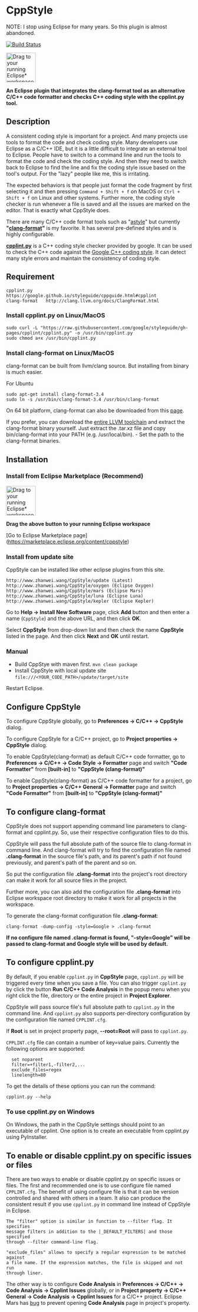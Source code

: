 CppStyle
========================

NOTE: I stop using Eclipse for many years. So this plugin is almost abandoned.

[![Build Status](https://travis-ci.org/wangzw/CppStyle.svg?branch=master)](https://travis-ci.org/wangzw/CppStyle)

<a href="/marketplace-client-intro?mpc_install=5779759" class="drag" title="Drag to your running Eclipse* workspace. *Requires Eclipse Marketplace Client">
<img style="width:80px;" typeof="foaf:Image" class="img-responsive" src="https://marketplace.eclipse.org/modules/custom/eclipsefdn/eclipsefdn_marketplace/images/btn-install.svg" alt="Drag to your running Eclipse* workspace. *Requires Eclipse Marketplace Client" />
</a>

**An Eclipse plugin that integrates the clang-format tool as an alternative C/C++ code formatter and checks C++ coding style with the cpplint.py tool.**

## Description
A consistent coding style is important for a project. And many projects use tools to format the code and check coding style. Many developers use Eclipse as a C/C++ IDE, but it is a little difficult to integrate an external tool to Eclipse. People have to switch to a command line and run the tools to format the code and check the coding style. And then they need to switch back to Eclipse to find the line and fix the coding style issue based on the tool's output. For the "lazy" people like me, this is irritating.

The expected behaviors is that people just format the code fragment by first selecting it and then pressing `Command + Shift + f` on MacOS or `Ctrl + Shift + f` on Linux and other systems. Further more, the coding style checker is run whenever a file is saved and all the issues are marked on the editor. That is exactly what CppStyle does.

There are many C/C++ code format tools such as "[astyle](http://astyle.sourceforge.net/)" but currently **"[clang-format](http://clang.llvm.org/docs/ClangFormat.html)"** is my favorite. It has several pre-defined styles and is highly configurable.

**[cpplint.py](https://google.github.io/styleguide/cppguide.html#cpplint)** is a C++ coding style checker provided by google. It can be used to check the C++ code against the [Google C++ coding style](http://google-styleguide.googlecode.com/svn/trunk/cppguide.html). It can detect many style errors and maintain the consistency of coding style.

## Requirement
    cpplint.py     https://google.github.io/styleguide/cppguide.html#cpplint
    clang-format   http://clang.llvm.org/docs/ClangFormat.html

### Install cpplint.py on Linux/MacOS

    sudo curl -L "https://raw.githubusercontent.com/google/styleguide/gh-pages/cpplint/cpplint.py" -o /usr/bin/cpplint.py
    sudo chmod a+x /usr/bin/cpplint.py

### Install clang-format on Linux/MacOS
clang-format can be built from llvm/clang source. But installing from binary is much easier.

For Ubuntu

    sudo apt-get install clang-format-3.4
    sudo ln -s /usr/bin/clang-format-3.4 /usr/bin/clang-format

On 64 bit platform, clang-format can also be downloaded from this [page](https://sublime.wbond.net/packages/Clang%20Format).

If you prefer, you can download the [entire LLVM toolchain](http://llvm.org/releases/download.html) and extract the clang-format binary yourself. Just extract the .tar.xz file and copy bin/clang-format into your PATH (e.g. /usr/local/bin). - Set the path to the clang-format binaries.

## Installation

### Install from Eclipse Marketplace (Recommend)

<a href="/marketplace-client-intro?mpc_install=5779759" class="drag" title="Drag to your running Eclipse* workspace. *Requires Eclipse Marketplace Client">
<img style="width:80px;" typeof="foaf:Image" class="img-responsive" src="https://marketplace.eclipse.org/modules/custom/eclipsefdn/eclipsefdn_marketplace/images/btn-install.svg" alt="Drag to your running Eclipse* workspace. *Requires Eclipse Marketplace Client" />
</a>

**Drag the above button to your running Eclipse workspace**

[Go to Eclipse Marketplace page] (https://marketplace.eclipse.org/content/cppstyle)

### Install from update site

CppStyle can be installed like other eclipse plugins from this site.

    http://www.zhanwei.wang/CppStyle/update (Latest)
    http://www.zhanwei.wang/CppStyle/oxygen (Eclipse Oxygen)
    http://www.zhanwei.wang/CppStyle/mars (Eclipse Mars)
    http://www.zhanwei.wang/CppStyle/luna (Eclipse Luna)
    http://www.zhanwei.wang/CppStyle/kepler (Eclipse Kepler)

Go to **Help -> Install New Software** page, click **Add** button and then enter a name (`CppStyle`) and the above URL, and then click **OK**.

Select **CppStyle** from drop-down list and then check the name **CppStyle** listed in the page. And then click **Next** and **OK** until restart.

### Manual

* Build CppStye with maven first. ```mvn clean package```
* Install CppStyle with local update site ```file:///<YOUR_CODE_PATH>/update/target/site```

Restart Eclipse.

## Configure CppStyle

To configure CppStyle globally, go to **Preferences -> C/C++ -> CppStyle** dialog.

To configure CppStyle for a C/C++ project, go to **Project properties -> CppStyle** dialog.

To enable CppStyle(clang-format) as default C/C++ code formatter, go to **Preferences -> C/C++ -> Code Style -> Formatter** page and switch **"Code Formatter"** from **[built-in]** to **"CppStyle (clang-format)"**

To enable CppStyle(clang-format) as C/C++ code formatter for a project, go to **Project properties -> C/C++ General -> Formatter** page and switch **"Code Formatter"** from **[built-in]** to **"CppStyle (clang-format)"**

## To configure clang-format

CppStyle does not support appending command line parameters to clang-format and cpplint.py. So, use their respective configuration files to do this.

CppStyle will pass the full absolute path of the source file to clang-format in command line. And clang-format will try to find the configuration file named **.clang-format** in the source file's path, and its parent's path if not found previously, and parent's path of the parent and so on.

So put the configuration file **.clang-format** into the project's root directory can make it work for all source files in the project.

Further more, you can also add the configuration file **.clang-format** into Eclipse workspace root directory to make it work for all projects in the workspace.

To generate the clang-format configuration file **.clang-format**:

    clang-format -dump-config -style=Google > .clang-format

**If no configure file named .clang-format is found, "-style=Google" will be passed to clang-format and Google style will be used by default.**

## To configure cpplint.py

By default, if you enable `cpplint.py` in **CppStyle** page, `cpplint.py` will be triggered every time when you save a file. You can also trigger `cpplint.py` by click the button **Run C/C++ Code Analysis** in the popup menu when you right click the file, directory or the entire project in **Project Explorer**.

CppStyle will pass source file's full absolute path to `cpplint.py` in the command line. And `cpplint.py` also supports per-directory configuration by the configuration file named `CPPLINT.cfg`.

If **Root** is set in project property page, **--root=Root** will pass to `cpplint.py`.

`CPPLINT.cfg` file can contain a number of key=value pairs.
    Currently the following options are supported:

      set noparent
      filter=+filter1,-filter2,...
      exclude_files=regex
      linelength=80

To get the details of these options you can run the command:

    cpplint.py --help

### To use cpplint.py on Windows

On Windows, the path in the CppStyle settings should point to an executable of cpplint. One option is to create an executable from cpplint.py using PyInstaller.

## To enable or disable cpplint.py on specific issues or files

There are two ways to enable or disable cpplint.py on specific issues or files. The first and recommended one is to use configure file named `CPPLINT.cfg`. The benefit of using configure file is that it can be version controlled and shared with others in a team. It also can produce the consistent result if you use `cpplint.py` in command line instead of CppStyle in Eclipse.

    The "filter" option is similar in function to --filter flag. It specifies
    message filters in addition to the |_DEFAULT_FILTERS| and those specified
    through --filter command-line flag.

    "exclude_files" allows to specify a regular expression to be matched against
    a file name. If the expression matches, the file is skipped and not run
    through liner.

The other way is to configure **Code Analysis** in **Preferences -> C/C++ -> Code Analysis -> Cpplint Issues** globally, or in **Project property -> C/C++ General -> Code Analysis -> Cpplint Issues** for a C/C++ project. Eclipse Mars has [bug](https://bugs.eclipse.org/bugs/show_bug.cgi?id=471967) to prevent opening **Code Analysis** page in project's property.
